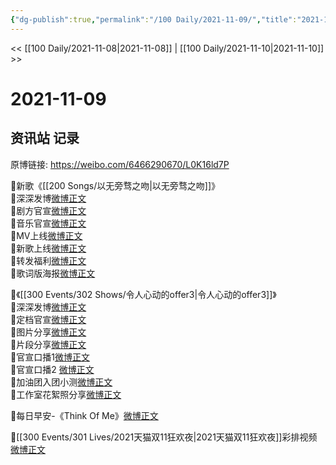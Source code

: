 ```yaml
---
{"dg-publish":true,"permalink":"/100 Daily/2021-11-09/","title":"2021-11-09","created":"2022-12-23T11:27:07.000+08:00","updated":"2023-02-26T00:50:19.000+08:00"}
---
```



<< [[100 Daily/2021-11-08\|2021-11-08]] | [[100 Daily/2021-11-10\|2021-11-10]] >>

# 2021-11-09

## 资讯站 记录

原博链接: https://weibo.com/6466290670/L0K16ld7P

🌟新歌《[[200 Songs/以无旁骛之吻\|以无旁骛之吻]]》  
💫深深发博[微博正文](https://m.weibo.cn/6466290670/4701620783023339)  
💫剧方官宣[微博正文](https://m.weibo.cn/6466290670/4701413949312228)  
💫音乐官宣[微博正文](https://m.weibo.cn/6466290670/4701414272532912)  
💫MV上线[微博正文](https://m.weibo.cn/6466290670/4701620564394988)  
💫新歌上线[微博正文](https://m.weibo.cn/6466290670/4701414393907654)  
💫转发福利[微博正文](https://m.weibo.cn/6466290670/4701547185311594)  
💫歌词版海报[微博正文](https://m.weibo.cn/6466290670/4701620979372259)

🌟《[[300 Events/302 Shows/令人心动的offer3\|令人心动的offer3]]》  
💫深深发博[微博正文](https://m.weibo.cn/6466290670/4701721013519856)  
💫定档官宣[微博正文](https://m.weibo.cn/6466290670/4701569306594244)  
💫图片分享[微博正文](https://m.weibo.cn/6466290670/4701670849906399)  
💫片段分享[微博正文](https://m.weibo.cn/6466290670/4701719584573042)  
💫官宣口播1[微博正文](https://m.weibo.cn/6466290670/4701621903165942)  
💫官宣口播2 [微博正文](https://m.weibo.cn/6466290670/4701569306594244)  
💫加油团入团小测[微博正文](https://m.weibo.cn/6466290670/4701723710718842)  
💫工作室花絮照分享[微博正文](https://m.weibo.cn/6466290670/4701728601801742)

🌟每日早安-《Think Of Me》[微博正文](https://m.weibo.cn/6466290670/4701537756776607)

🌟[[300 Events/301 Lives/2021天猫双11狂欢夜\|2021天猫双11狂欢夜]]彩排视频[微博正文](https://m.weibo.cn/6466290670/4701655620129059)
